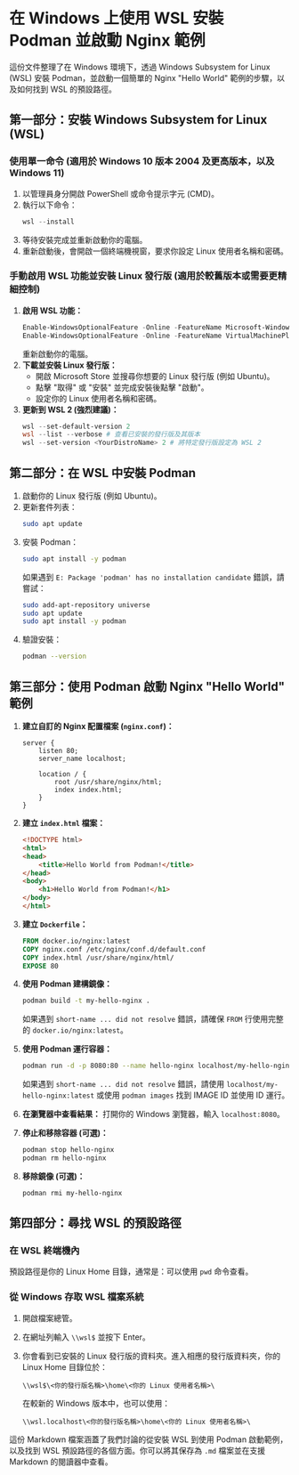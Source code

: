 # 在 Windows 上使用 WSL 安裝 Podman 並啟動 Nginx 範例

這份文件整理了在 Windows 環境下，透過 Windows Subsystem for Linux (WSL) 安裝 Podman，並啟動一個簡單的 Nginx "Hello World" 範例的步驟，以及如何找到 WSL 的預設路徑。

## 第一部分：安裝 Windows Subsystem for Linux (WSL)

### 使用單一命令 (適用於 Windows 10 版本 2004 及更高版本，以及 Windows 11)

1.  以管理員身分開啟 PowerShell 或命令提示字元 (CMD)。
2.  執行以下命令：
    ```powershell
    wsl --install
    ```
3.  等待安裝完成並重新啟動你的電腦。
4.  重新啟動後，會開啟一個終端機視窗，要求你設定 Linux 使用者名稱和密碼。

### 手動啟用 WSL 功能並安裝 Linux 發行版 (適用於較舊版本或需要更精細控制)

1.  **啟用 WSL 功能：**
    ```powershell
    Enable-WindowsOptionalFeature -Online -FeatureName Microsoft-Windows-Subsystem-Linux
    Enable-WindowsOptionalFeature -Online -FeatureName VirtualMachinePlatform
    ```
    重新啟動你的電腦。
2.  **下載並安裝 Linux 發行版：**
    * 開啟 Microsoft Store 並搜尋你想要的 Linux 發行版 (例如 Ubuntu)。
    * 點擊 "取得" 或 "安裝" 並完成安裝後點擊 "啟動"。
    * 設定你的 Linux 使用者名稱和密碼。
3.  **更新到 WSL 2 (強烈建議)：**
    ```powershell
    wsl --set-default-version 2
    wsl --list --verbose # 查看已安裝的發行版及其版本
    wsl --set-version <YourDistroName> 2 # 將特定發行版設定為 WSL 2
    ```

## 第二部分：在 WSL 中安裝 Podman

1.  啟動你的 Linux 發行版 (例如 Ubuntu)。
2.  更新套件列表：
    ```bash
    sudo apt update
    ```
3.  安裝 Podman：
    ```bash
    sudo apt install -y podman
    ```
    如果遇到 `E: Package 'podman' has no installation candidate` 錯誤，請嘗試：
    ```bash
    sudo add-apt-repository universe
    sudo apt update
    sudo apt install -y podman
    ```
4.  驗證安裝：
    ```bash
    podman --version
    ```

## 第三部分：使用 Podman 啟動 Nginx "Hello World" 範例

1.  **建立自訂的 Nginx 配置檔案 (`nginx.conf`)：**
    ```nginx
    server {
        listen 80;
        server_name localhost;

        location / {
            root /usr/share/nginx/html;
            index index.html;
        }
    }
    ```

2.  **建立 `index.html` 檔案：**
    ```html
    <!DOCTYPE html>
    <html>
    <head>
        <title>Hello World from Podman!</title>
    </head>
    <body>
        <h1>Hello World from Podman!</h1>
    </body>
    </html>
    ```

3.  **建立 `Dockerfile`：**
    ```dockerfile
    FROM docker.io/nginx:latest
    COPY nginx.conf /etc/nginx/conf.d/default.conf
    COPY index.html /usr/share/nginx/html/
    EXPOSE 80
    ```

4.  **使用 Podman 建構鏡像：**
    ```bash
    podman build -t my-hello-nginx .
    ```
    如果遇到 `short-name ... did not resolve` 錯誤，請確保 `FROM` 行使用完整的 `docker.io/nginx:latest`。

5.  **使用 Podman 運行容器：**
    ```bash
    podman run -d -p 8080:80 --name hello-nginx localhost/my-hello-nginx:latest
    ```
    如果遇到 `short-name ... did not resolve` 錯誤，請使用 `localhost/my-hello-nginx:latest` 或使用 `podman images` 找到 IMAGE ID 並使用 ID 運行。

6.  **在瀏覽器中查看結果：** 打開你的 Windows 瀏覽器，輸入 `localhost:8080`。

7.  **停止和移除容器 (可選)：**
    ```bash
    podman stop hello-nginx
    podman rm hello-nginx
    ```

8.  **移除鏡像 (可選)：**
    ```bash
    podman rmi my-hello-nginx
    ```

## 第四部分：尋找 WSL 的預設路徑

### 在 WSL 終端機內

預設路徑是你的 Linux Home 目錄，通常是：可以使用 `pwd` 命令查看。

### 從 Windows 存取 WSL 檔案系統

1.  開啟檔案總管。
2.  在網址列輸入 `\\wsl$` 並按下 Enter。
3.  你會看到已安裝的 Linux 發行版的資料夾。進入相應的發行版資料夾，你的 Linux Home 目錄位於：

    ```
    \\wsl$\<你的發行版名稱>\home\<你的 Linux 使用者名稱>\
    ```

    在較新的 Windows 版本中，也可以使用：

    ```
    \\wsl.localhost\<你的發行版名稱>\home\<你的 Linux 使用者名稱>\
    ```

這份 Markdown 檔案涵蓋了我們討論的從安裝 WSL 到使用 Podman 啟動範例，以及找到 WSL 預設路徑的各個方面。你可以將其保存為 `.md` 檔案並在支援 Markdown 的閱讀器中查看。